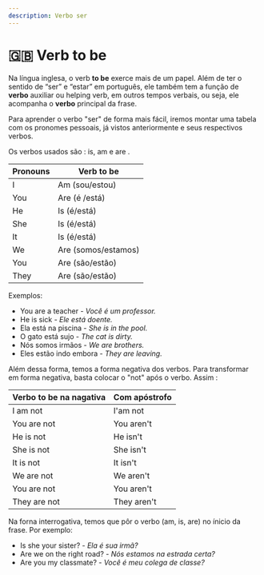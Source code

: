 ```yaml
---
description: Verbo ser
---
```


# 🇬🇧 Verb to be

Na língua inglesa, o verb **to be** exerce mais de um papel. Além de ter o sentido de “ser” e “estar” em português, ele também tem a função de **verbo** auxiliar ou helping verb, em outros tempos verbais, ou seja, ele acompanha o **verbo** principal da frase.

Para aprender o verbo "ser" de forma mais fácil, iremos montar uma tabela com os pronomes pessoais, já vistos anteriormente e seus respectivos verbos.

Os verbos usados são : is, am e are . &#x20;

| Pronouns | Verb to be          |
| -------- | ------------------- |
| I        | Am (sou/estou)      |
| You      | Are (é /está)       |
| He       | Is (é/está)         |
| She      | Is (é/está)         |
| It       | Is (é/está)         |
| We       | Are (somos/estamos) |
| You      | Are (são/estão)     |
| They     | Are (são/estão)     |

Exemplos:&#x20;

* You are a teacher - _Você é um professor._
* He is sick - _Ele está doente._
* Ela está na piscina - _She is in the pool._
* O gato está sujo - _The cat is dirty._
* Nós somos irmãos - _We are brothers._
* Eles estão indo embora - _They are leaving._

Além dessa forma, temos a forma negativa dos verbos. Para transformar em forma negativa, basta colocar o "not" após o verbo. Assim :&#x20;

| Verbo to be na nagativa | Com apóstrofo |
| ----------------------- | ------------- |
| I am not                | I'am not      |
| You are not             | You aren't    |
| He is not               | He isn't      |
| She is not              | She isn't     |
| It is not               | It isn't      |
| We are not              | We aren't     |
| You are not             | You aren't    |
| They are not            | They aren't   |

Na forna interrogativa, temos que pôr o verbo (am, is, are) no ínicio da frase. Por exemplo:&#x20;

* Is she your sister? - _Ela é sua irmã?_
* Are we on the right road? _- Nós estamos na estrada certa?_
* Are you my classmate? - _Você é meu colega de classe?_

